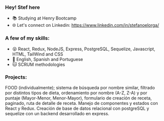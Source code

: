 ### Hey! Stef here

- 📚 Studying at Henry Bootcamp
- 🌐 Let's connect on Linkedin: https://www.linkedin.com/in/stefanoelorga/

### A few of my skills:

- 😝 React, Redux, NodeJS, Express, PostgreSQL, Sequelize, Javascript, HTML, TailWind and CSS
- 🙊 English, Spanish and Portuguese
- 🐱 SCRUM methodologies

### Projects:
FOOD (individualmente);
sistema de búsqueda por nombre similar, filtrado por
distintos tipos de dieta, ordenamiento por nombre (A-Z,
Z-A) y por puntaje (Mayor-Menor, Menor-Mayor), formulario
de creación de receta, paginado, ruta de detalle de receta.
Manejo de componentes y estados con React y Redux.
Creación de base de datos relacional con postgreSQL y
sequelize con un backend desarrollado en express.


